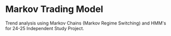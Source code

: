 # Markov Trading Model
Trend analysis using Markov Chains (Markov Regime Switching) and HMM's for 24-25 Independent Study Project.
